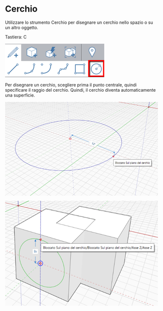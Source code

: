 # Cerchio

Utilizzare lo strumento Cerchio per disegnare un cerchio nello spazio o su un altro oggetto.

Tastiera: C

![](../.gitbook/assets/circle_toolbar.png)

Per disegnare un cerchio, scegliere prima il punto centrale, quindi specificare il raggio del cerchio. Quindi, il cerchio diventa automaticamente una superficie.

![](../.gitbook/assets/circle1.png)

![](../.gitbook/assets/circle2.png)

